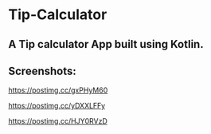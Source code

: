 # Tip-Calculator

## A Tip calculator App built using Kotlin.

## Screenshots:

https://postimg.cc/gxPHyM60

https://postimg.cc/yDXXLFFy

https://postimg.cc/HJY0RVzD
